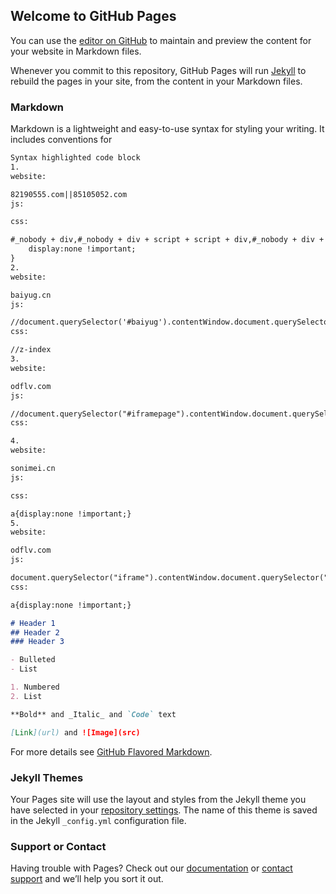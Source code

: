 ## Welcome to GitHub Pages

You can use the [editor on GitHub](https://github.com/GiQi/GiQi.github.io/edit/master/README.md) to maintain and preview the content for your website in Markdown files.

Whenever you commit to this repository, GitHub Pages will run [Jekyll](https://jekyllrb.com/) to rebuild the pages in your site, from the content in your Markdown files.

### Markdown

Markdown is a lightweight and easy-to-use syntax for styling your writing. It includes conventions for

```markdown
Syntax highlighted code block
1.
website:

82190555.com||85105052.com
js:

css:

#_nobody + div,#_nobody + div + script + script + div,#_nobody + div + script + script + script + div{
	display:none !important;
}
2.
website:

baiyug.cn
js:

//document.querySelector('#baiyug').contentWindow.document.querySelector('#baiyug').contentWindow.document.querySelector('iframe').src
css:

//z-index
3.
website:

odflv.com
js:

//document.querySelector("#iframepage").contentWindow.document.querySelector("video").src
css:

4.
website:

sonimei.cn
js:

css:

a{display:none !important;}
5.
website:

odflv.com
js:

document.querySelector("iframe").contentWindow.document.querySelector("video").src
css:

a{display:none !important;}

# Header 1
## Header 2
### Header 3

- Bulleted
- List

1. Numbered
2. List

**Bold** and _Italic_ and `Code` text

[Link](url) and ![Image](src)
```

For more details see [GitHub Flavored Markdown](https://guides.github.com/features/mastering-markdown/).

### Jekyll Themes

Your Pages site will use the layout and styles from the Jekyll theme you have selected in your [repository settings](https://github.com/GiQi/GiQi.github.io/settings). The name of this theme is saved in the Jekyll `_config.yml` configuration file.

### Support or Contact

Having trouble with Pages? Check out our [documentation](https://help.github.com/categories/github-pages-basics/) or [contact support](https://github.com/contact) and we’ll help you sort it out.
